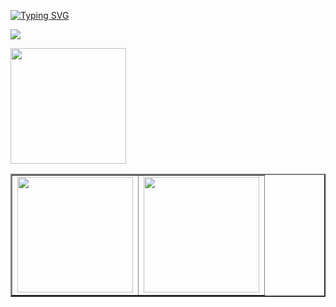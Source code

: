 <!-- <style type="text/css" rel="stylesheet">
#card {
  display: flex;
}
  
#toplang {
  margin-left: 30px;  
}
</style> -->

[![Typing SVG](https://readme-typing-svg.demolab.com?font=Fira+Code&size=19&pause=1000&width=435&lines=Hello+World+%F0%9F%91%8B)](https://git.io/typing-svg)

<p align="left">  
  <img src="https://count.getloli.com/get/@ligdy7?theme=rule34">
</p>

<p align="left">
  <img height="185" src="https://cdn.jsdelivr.net/gh/ligdy7/ligdy7@main/assets/github-contribution-grid-snake.svg" />
</p>



<!-- 
https://raw.githubusercontent.com/ligdy7/ligdy7/main/assets/github-contribution-grid-snake.svg -->

<table border="2">
    <tr>
      <td>
        <img height="185" src="https://github-readme-stats.vercel.app/api?username=ligdy7&show_icons=true" />
      </td>
      <td>
        <img height="185" src="https://github-readme-stats.vercel.app/api/top-langs/?username=ligdy7&layout=compact" />
      </td>
    </tr>
</table>









